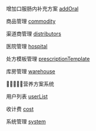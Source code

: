 增加口服肠内补充方案
[addOral](./addOral.ts)

商品管理
[commodity](./commodity.ts)

渠道商管理
[distributors](./distributors.ts)

医院管理
[hospital](./hospital.ts)


处方模板管理
[prescriptionTemplate](./prescriptionTemplate.ts)

库房管理
[warehouse](./warehouse.ts)


🍎🍎🍎🍎🍎营养方案系统

用户列表
[userList](./userList.ts)

收计费
[cost](./cost.ts)

系统管理
[system](./system.ts)
